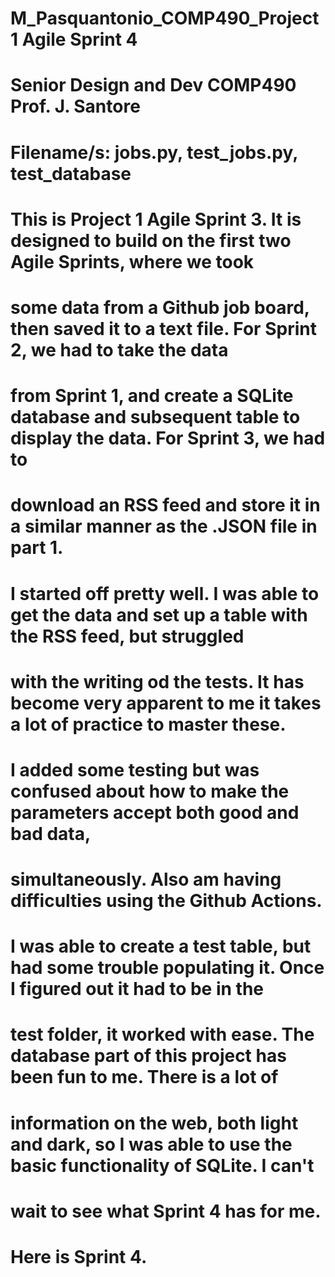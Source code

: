 # M_Pasquantonio_COMP490_Project1 Agile Sprint 4
# Senior Design and Dev COMP490 Prof. J. Santore
# Filename/s: jobs.py, test_jobs.py, test_database

# This is Project 1 Agile Sprint 3.  It is designed to build on the first two Agile Sprints, where we took
# some data from a Github job board, then saved it to a text file.  For Sprint 2, we had to take the data
# from Sprint 1, and create a SQLite database and subsequent table to display the data.  For Sprint 3, we had to 
# download an RSS feed and store it in a similar manner as the .JSON file in part 1. 

# I started off pretty well.  I was able to get the data and set up a table with the RSS feed, but struggled 
# with the writing od the tests.  It has become very apparent to me it takes a lot of practice to master these.
# I added some testing but was confused about how to make the parameters accept both good and bad data,
# simultaneously.  Also am having difficulties using the Github Actions.

# I was able to create a test table, but had some trouble populating it.  Once I figured out it had to be in the
# test folder, it worked with ease.  The database part of this project has been fun to me.  There is a lot of 
# information on the web, both light and dark, so I was able to use the basic functionality of SQLite.  I can't
# wait to see what Sprint 4 has for me.

# Here is Sprint 4.


